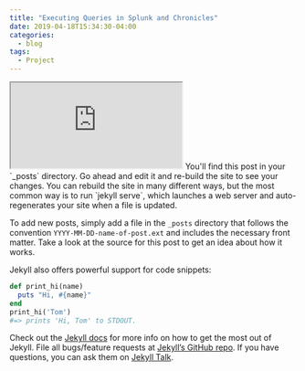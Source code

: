 ```yaml
---
title: "Executing Queries in Splunk and Chronicles"
date: 2019-04-18T15:34:30-04:00
categories:
  - blog
tags:
  - Project
---
```

<iframe src="https://docs.google.com/document/d/e/2PACX-1vTQDrVgynj54OfnReTDReTHbWWyfh3nbEvdlyk5ue0VIC4XnaGSSwCkflBqLcjnMPyIqjR8W-4N6tKh/pub?embedded=true"></iframe> 
You'll find this post in your `_posts` directory. Go ahead and edit it and re-build the site to see your changes. You can rebuild the site in many different ways, but the most common way is to run `jekyll serve`, which launches a web server and auto-regenerates your site when a file is updated.

To add new posts, simply add a file in the `_posts` directory that follows the convention `YYYY-MM-DD-name-of-post.ext` and includes the necessary front matter. Take a look at the source for this post to get an idea about how it works.

Jekyll also offers powerful support for code snippets:

```ruby
def print_hi(name)
  puts "Hi, #{name}"
end
print_hi('Tom')
#=> prints 'Hi, Tom' to STDOUT.
```

Check out the [Jekyll docs][jekyll-docs] for more info on how to get the most out of Jekyll. File all bugs/feature requests at [Jekyll’s GitHub repo][jekyll-gh]. If you have questions, you can ask them on [Jekyll Talk][jekyll-talk].

[jekyll-docs]: https://jekyllrb.com/docs/home
[jekyll-gh]:   https://github.com/jekyll/jekyll
[jekyll-talk]: https://talk.jekyllrb.com/
